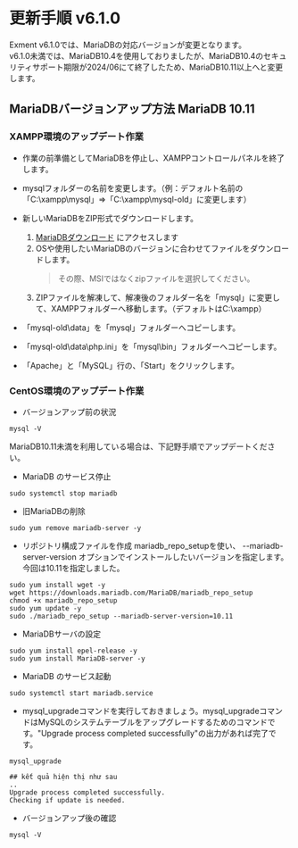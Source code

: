 # 更新手順 v6.1.0
Exment v6.1.0では、MariaDBの対応バージョンが変更となります。  
v6.1.0未満では、MariaDB10.4を使用しておりましたが、MariaDB10.4のセキュリティサポート期限が2024/06にて終了したため、MariaDB10.11以上へと変更します。  

## MariaDBバージョンアップ方法 MariaDB 10.11
### XAMPP環境のアップデート作業
- 作業の前準備としてMariaDBを停止し、XAMPPコントロールパネルを終了します。  
- mysqlフォルダーの名前を変更します。（例：デフォルト名前の「C:\xampp\mysql」⇒「C:\xampp\mysql-old」に変更します）
- 新しいMariaDBをZIP形式でダウンロードします。 

   1. [MariaDBダウンロード](https://mariadb.org/download/?t=mariadb&p=mariadb&r=10.11.7&os=windows&cpu=x86_64&pkg=zip) にアクセスします
   2. OSや使用したいMariaDBのバージョンに合わせてファイルをダウンロードします。  
      > その際、MSIではなくzipファイルを選択してください。
   3. ZIPファイルを解凍して、解凍後のフォルダー名を「mysql」に変更して、XAMPPフォルダーへ移動します。（デフォルトはC:\xampp）
- 「mysql-old\data」を「mysql」フォルダーへコピーします。
- 「mysql-old\data\php.ini」を「mysql\bin」フォルダーへコピーします。
- 「Apache」と「MySQL」行の、「Start」をクリックします。 

### CentOS環境のアップデート作業
- バージョンアップ前の状況
~~~
mysql -V
~~~
MariaDB10.11未満を利用している場合は、下記野手順でアップデートください。
- MariaDB のサービス停止
~~~
sudo systemctl stop mariadb
~~~
- 旧MariaDBの削除
~~~
sudo yum remove mariadb-server -y
~~~
- リポジトリ構成ファイルを作成
mariadb_repo_setupを使い、 --mariadb-server-version オプションでインストールしたいバージョンを指定します。今回は10.11を指定しました。
~~~
sudo yum install wget -y
wget https://downloads.mariadb.com/MariaDB/mariadb_repo_setup
chmod +x mariadb_repo_setup
sudo yum update -y
sudo ./mariadb_repo_setup --mariadb-server-version=10.11
~~~
- MariaDBサーバの設定
~~~
sudo yum install epel-release -y
sudo yum install MariaDB-server -y
~~~
- MariaDB のサービス起動
~~~
sudo systemctl start mariadb.service
~~~
- mysql_upgradeコマンドを実行しておきましょう。mysql_upgradeコマンドはMySQLのシステムテーブルをアップグレードするためのコマンドです。"Upgrade process completed successfully"の出力があれば完了です。
~~~
mysql_upgrade

## kết quả hiện thị như sau
..
Upgrade process completed successfully.
Checking if update is needed.
~~~
- バージョンアップ後の確認
~~~
mysql -V
~~~
